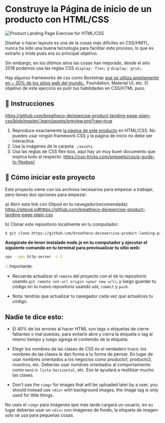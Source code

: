 # Construye la Página de inicio de un producto con HTML/CSS

![Product Landing Page Exercise for HTML/CSS](https://github.com/breatheco-de/exercise-product-landing-page-plain-css/blob/master/.learn/assets/preview.png?raw=true)

Diseñar o hacer layouts es una de la cosas más difíciles en CSS/HMTL, nunca ha sido una buena tecnología para facilitar este proceso, lo que es extraño y triste pues era su principal objetivo.

Sin embargo, en los últimos años las cosas han mejorado, desde el año 2018 podemos usa las reglas CSS `display: flex;` y `display: grid;`.

Hay algunos frameworks de css como Bootstrap [que se utiliza ampliamente en ~ 30% de los sitios web del mundo.](https://w3techs.com/technologies/details/js-bootstrap), Foundation, Material UI, etc. El objetivo de este ejercicio es pulir tus habilidades en CSS/HTML puro.

## 📝 Instrucciones
https://github.com/breatheco-de/exercise-product-landing-page-plain-css/blob/master/.learn/assets/preview.png?raw=true
1. Reproduce exactamente [la página de este producto]() en HTML/CSS. No puedes usar ningún framework CSS y la página de inicio no debe ser interactiva.
2. Usa la imágenes de la carpeta `./assets`.
3. Usa las reglas de CSS flex-box, aquí hay un muy buen documento que explica todo al respecto: https://css-tricks.com/snippets/css/a-guide-to-flexbox/

## 🌱  Cómo iniciar este proyecto

Este proyecto viene con los archivos necesarios para empezar a trabajar, pero tienes dos opciones para empezar:

a) Abrir este link con Gitpod en tu navegador(recomendada): https://gitpod.io#https://github.com/breatheco-de/exercise-product-landing-page-plain-css

b) Clonar este repositorio localmente en tu computador:
```sh
$ git clone https://github.com/breatheco-de/exercise-product-landing-page-plain-css.git
```
**Asegúrate de tener instalado node.js en tu computador y ejecutar el siguiente comando en tu terminal para previsualizar tu sitio web:**

```sh
npx --yes http-server -c-1
```

💡 Importante: 

+ Recuerda actualizar el `remote` del proyecto con el de tu repositorio usando `git remote set-url origin <your new url>`, y luego guardar tu código en tu nuevo repositorio usando `add`, `commit` y `push`.

+ Nota: tendrás que actualizar tu navegador cada vez que actualices tu código.

## Nadie te dice esto:

- El 40% de los errores al hacer HTML son tags o etiquetas de cierre faltantes o mal puestas, para evitarlo abre y cierra la etiqueta o tag al mismo tiempo y luego agrega el contenido de la etiqueta.

- Elegir los nombres de las clases de CSS es el verdadero truco: los nombres de las clases le dan forma a tu forma de pensar. En lugar de usar nombres orientados a los negocios como producto1, producto2, nosotros, etc. Deberías usar nombres orientados al comportamiento como `menú` o` lista-horizontal`, etc. Eso te ayudará a reutilizar mucho las clases.

- Don't use the `<img>` for images that will be uploaded later by a user, you should instead use `<div>` with background images, the image tag is only used for little things.

No uses el `<img>` para imágenes que más tarde cargará un usuario, en su lugar deberías usar un `<div>` con imágenes de fondo, la etiqueta de imagen solo se usa para pequeñas cosas.
